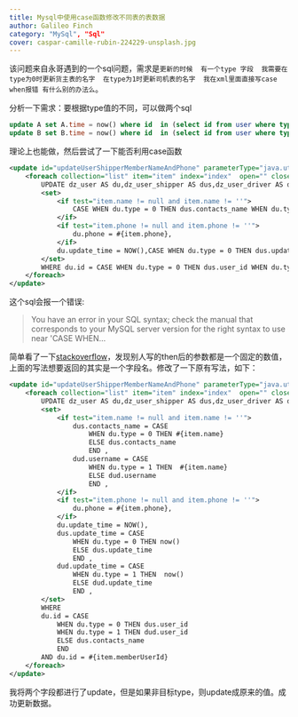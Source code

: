 ```yaml
---
title: Mysql中使用case函数修改不同表的表数据
author: Galileo Finch
category: "MySql", "Sql"
cover: caspar-camille-rubin-224229-unsplash.jpg
---
```


该问题来自永哥遇到的一个sql问题，需求是`更新的时候  有一个type 字段  我需要在type为0时更新货主表的名字  在type为1时更新司机表的名字  我在xml里面直接写case when报错 有什么别的办法么`。

分析一下需求：要根据type值的不同，可以做两个sql

```sql
update A set A.time = now() where id  in (select id from user where type = 'A')
update B set B.time = now() where id  in (select id from user where type = 'B')
```

理论上也能做，然后尝试了一下能否利用case函数

```xml
<update id="updateUserShipperMemberNameAndPhone" parameterType="java.util.List">
    <foreach collection="list" item="item" index="index"  open="" close="" separator=";">
        UPDATE dz_user AS du,dz_user_shipper AS dus,dz_user_driver AS dud
        <set>
            <if test="item.name != null and item.name != ''">
                CASE WHEN du.type = 0 THEN dus.contacts_name WHEN du.type = 1 THEN dud.username END = #{item.name},
            </if>
            <if test="item.phone != null and item.phone != ''">
                du.phone = #{item.phone},
            </if>
            du.update_time = NOW(),CASE WHEN du.type = 0 THEN dus.update_time WHEN du.type = 1 THEN dud.update_time END = now()
        </set>
        WHERE du.id = CASE WHEN du.type = 0 THEN dus.user_id WHEN du.type = 1 THEN dud.user_id END AND du.id = #{item.memberUserId}
    </foreach>
</update>
```

这个sql会报一个错误:

>You have an error in your SQL syntax; check the manual that corresponds to your MySQL server version for the right syntax to use near 'CASE WHEN...

简单看了一下[stackoverflow](https://stackoverflow.com/questions/15766102/i-want-to-use-case-statement-to-update-some-records-in-sql-server-2005)，发现别人写的then后的参数都是一个固定的数值，上面的写法想要返回的其实是一个字段名。修改了一下原有写法，如下：

```xml
<update id="updateUserShipperMemberNameAndPhone" parameterType="java.util.List">
    <foreach collection="list" item="item" index="index"  open="" close="" separator=";">
        UPDATE dz_user AS du,dz_user_shipper AS dus,dz_user_driver AS dud
        <set>
            <if test="item.name != null and item.name != ''">
                dus.contacts_name = CASE
                    WHEN du.type = 0 THEN #{item.name}
                    ELSE dus.contacts_name
                    END ,
                dud.username = CASE
                    WHEN du.type = 1 THEN  #{item.name}
                    ELSE dud.username
                    END ,
            </if>
            <if test="item.phone != null and item.phone != ''">
                du.phone = #{item.phone},
            </if>
            du.update_time = NOW(),
            dus.update_time = CASE
                WHEN du.type = 0 THEN now()
                ELSE dus.update_time
                END ,
            dud.update_time = CASE
                WHEN du.type = 1 THEN  now()
                ELSE dud.update_time
                END ,
        </set>
        WHERE
        du.id = CASE
            WHEN du.type = 0 THEN dus.user_id
            WHEN du.type = 1 THEN dud.user_id
            ELSE dus.contacts_name
            END
        AND du.id = #{item.memberUserId}
    </foreach>
</update>
```

我将两个字段都进行了update，但是如果非目标type，则update成原来的值。成功更新数据。
